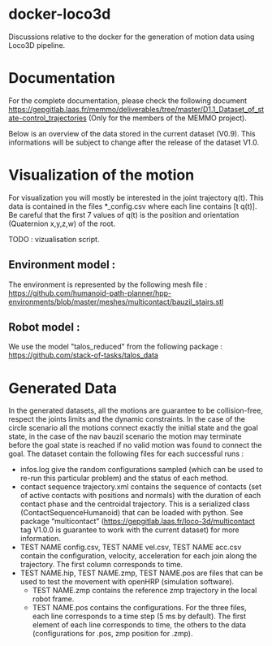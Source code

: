 # docker-loco3d
Discussions relative to the docker for the generation of motion data using Loco3D pipeline.

# Documentation
For the complete documentation, please check the following document https://gepgitlab.laas.fr/memmo/deliverables/tree/master/D1.1_Dataset_of_state-control_trajectories  (Only for the members of the MEMMO project).

Below is an overview of the data stored in the current dataset (V0.9). This informations will be subject to change after the release of the dataset V1.0.

# Visualization of the motion

For visualization you will mostly be interested in the joint trajectory q(t). This data is contained in the files \*\_config.csv where each line contains [t q(t)]. Be careful that the first 7 values of q(t) is the position and orientation (Quaternion x,y,z,w) of the root.

TODO : vizualisation script.

## Environment model :

The environment is represented by the following mesh file : https://github.com/humanoid-path-planner/hpp-environments/blob/master/meshes/multicontact/bauzil_stairs.stl

## Robot model : 

We use the model "talos_reduced" from the following package :  https://github.com/stack-of-tasks/talos_data

# Generated Data 

In the generated datasets, all the motions are guarantee to be collision-free, respect the joints limits and the dynamic constraints. In the case of the circle scenario all the motions connect exactly the initial state and the goal state, in the case of the nav bauzil scenario the motion may terminate before the goal state is reached if no valid motion was found to connect the goal.
The dataset contain the following files for each successful runs :

* infos.log give the random configurations sampled (which can be used to re-run this particular problem) and the status of each method.
* contact sequence trajectory.xml contains the sequence of contacts (set of active contacts with positions and normals) with the duration of each contact phase and the centroidal trajectory. This is a serialized class (ContactSequenceHumanoid) that can be loaded with python. See package “multicontact” (https://gepgitlab.laas.fr/loco-3d/multicontact tag V1.0.0 is guarantee to work with the current dataset) for more information.
* TEST NAME config.csv, TEST NAME vel.csv, TEST NAME acc.csv contain the configuration, velocity, acceleration for each join along the trajectory. The first column corresponds to time.
* TEST NAME.hip, TEST NAME.zmp, TEST NAME.pos are files that can be used to test the movement with openHRP (simulation software). 
  * TEST NAME.zmp contains the reference zmp trajectory in the local robot frame.
  * TEST NAME.pos contains the configurations. 
For the three files, each line corresponds to a time step (5 ms by default). The first element of each line corresponds to time, the others to the data (configurations for .pos, zmp position for .zmp).

